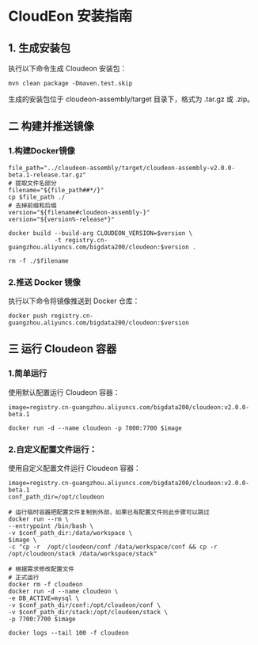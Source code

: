 # CloudEon 安装指南

## 1. 生成安装包

执行以下命令生成 Cloudeon 安装包：

```shell
mvn clean package -Dmaven.test.skip
```

生成的安装包位于 cloudeon-assembly/target 目录下，格式为 .tar.gz 或 .zip。

## 二 构建并推送镜像

### 1.构建Docker镜像

```shell
file_path="../cloudeon-assembly/target/cloudeon-assembly-v2.0.0-beta.1-release.tar.gz"
# 提取文件名部分
filename="${file_path##*/}"
cp $file_path ./
# 去掉前缀和后缀
version="${filename#cloudeon-assembly-}"
version="${version%-release*}"

docker build --build-arg CLOUDEON_VERSION=$version \
             -t registry.cn-guangzhou.aliyuncs.com/bigdata200/cloudeon:$version .

rm -f ./$filename

```

### 2.推送 Docker 镜像

执行以下命令将镜像推送到 Docker 仓库：
```shell
docker push registry.cn-guangzhou.aliyuncs.com/bigdata200/cloudeon:$version

```

## 三 运行 Cloudeon 容器

### 1.简单运行

使用默认配置运行 Cloudeon 容器：
```shell
image=registry.cn-guangzhou.aliyuncs.com/bigdata200/cloudeon:v2.0.0-beta.1

docker run -d --name cloudeon -p 7800:7700 $image

```

### 2.自定义配置文件运行：

使用自定义配置文件运行 Cloudeon 容器：
```shell
image=registry.cn-guangzhou.aliyuncs.com/bigdata200/cloudeon:v2.0.0-beta.1
conf_path_dir=/opt/cloudeon

# 运行临时容器把配置文件复制到外部，如果已有配置文件则此步骤可以跳过
docker run --rm \
--entrypoint /bin/bash \
-v $conf_path_dir:/data/workspace \
$image \
-c "cp -r  /opt/cloudeon/conf /data/workspace/conf && cp -r /opt/cloudeon/stack /data/workspace/stack"

# 根据需求修改配置文件
# 正式运行
docker rm -f cloudeon
docker run -d --name cloudeon \
-e DB_ACTIVE=mysql \
-v $conf_path_dir/conf:/opt/cloudeon/conf \
-v $conf_path_dir/stack:/opt/cloudeon/stack \
-p 7700:7700 $image

docker logs --tail 100 -f cloudeon

```